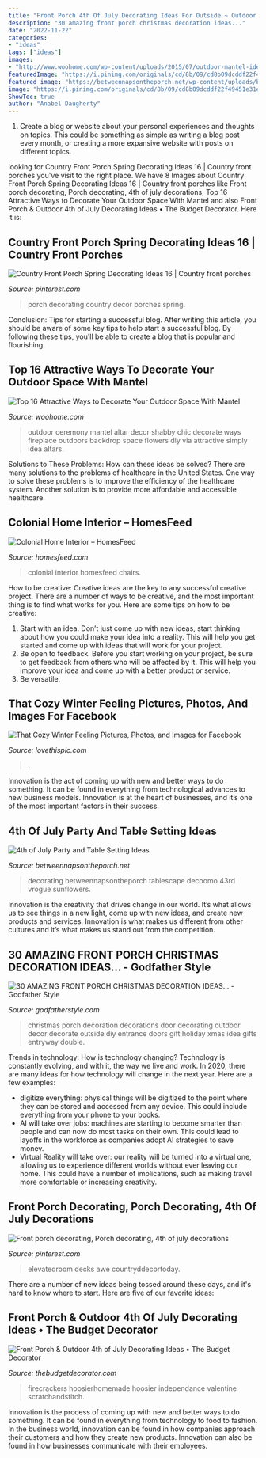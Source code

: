```yaml
---
title: "Front Porch 4th Of July Decorating Ideas For Outside ~ Outdoor Ceremony Mantel Altar Decor Shabby Chic Decorate Ways Fireplace Outdoors Backdrop Space Flowers Diy Via Attractive Simply Idea Altars"
description: "30 amazing front porch christmas decoration ideas..."
date: "2022-11-22"
categories:
- "ideas"
tags: ["ideas"]
images:
- "http://www.woohome.com/wp-content/uploads/2015/07/outdoor-mantel-ideas-woohome-5.jpg"
featuredImage: "https://i.pinimg.com/originals/cd/8b/09/cd8b09dcddf22f49451e31e676cb69aa.jpg"
featured_image: "https://betweennapsontheporch.net/wp-content/uploads/blogger/_x908CSKJhI4/SjltyTciFiI/AAAAAAAAIXg/N5nyB_dKyAs/s1600/4th%2Bof%2BJuly%2B041.JPG"
image: "https://i.pinimg.com/originals/cd/8b/09/cd8b09dcddf22f49451e31e676cb69aa.jpg"
ShowToc: true
author: "Anabel Daugherty"
---
```



1. Create a blog or website about your personal experiences and thoughts on topics. This could be something as simple as writing a blog post every month, or creating a more expansive website with posts on different topics.

	

		
looking for Country Front Porch Spring Decorating Ideas 16 | Country front porches you've visit to the right place. We have 8 Images about Country Front Porch Spring Decorating Ideas 16 | Country front porches like Front porch decorating, Porch decorating, 4th of july decorations, Top 16 Attractive Ways to Decorate Your Outdoor Space With Mantel and also Front Porch &amp; Outdoor 4th of July Decorating Ideas • The Budget Decorator. Here it is:
		
    
## Country Front Porch Spring Decorating Ideas 16 | Country Front Porches

<img loading=lazy src="https://i.pinimg.com/736x/d9/8a/fa/d98afae3e5769e51166b811c643ff143.jpg" onerror="this.onerror=null;this.src='https://tse2.mm.bing.net/th?id=OIP.3wiw9b5sGDV28v1X11rl0QHaJ3&amp;pid=15.1';" alt="Country Front Porch Spring Decorating Ideas 16 | Country front porches">

_Source: pinterest.com_

>porch decorating country decor porches spring. 

	

Conclusion: Tips for starting a successful blog.
After writing this article, you should be aware of some key tips to help start a successful blog. By following these tips, you'll be able to create a blog that is popular and flourishing.

    
## Top 16 Attractive Ways To Decorate Your Outdoor Space With Mantel

<img loading=lazy src="http://www.woohome.com/wp-content/uploads/2015/07/outdoor-mantel-ideas-woohome-5.jpg" onerror="this.onerror=null;this.src='https://tse1.mm.bing.net/th?id=OIP.lr9dAMqfUor9DvrH6oFL_gHaLF&amp;pid=15.1';" alt="Top 16 Attractive Ways to Decorate Your Outdoor Space With Mantel">

_Source: woohome.com_

>outdoor ceremony mantel altar decor shabby chic decorate ways fireplace outdoors backdrop space flowers diy via attractive simply idea altars. 

	

Solutions to These Problems: How can these ideas be solved?
There are many solutions to the problems of healthcare in the United States. One way to solve these problems is to improve the efficiency of the healthcare system. Another solution is to provide more affordable and accessible healthcare.

    
## Colonial Home Interior – HomesFeed

<img loading=lazy src="http://homesfeed.com/wp-content/uploads/2015/09/chairs-table-glass-sofas-fireplace-pics-rug-lamp.png" onerror="this.onerror=null;this.src='https://tse3.mm.bing.net/th?id=OIP.FzZuIaMhsha_wmAcOKXNSgHaF5&amp;pid=15.1';" alt="Colonial Home Interior – HomesFeed">

_Source: homesfeed.com_

>colonial interior homesfeed chairs. 

	

How to be creative:
Creative ideas are the key to any successful creative project. There are a number of ways to be creative, and the most important thing is to find what works for you. Here are some tips on how to be creative: 
1. Start with an idea. Don’t just come up with new ideas, start thinking about how you could make your idea into a reality. This will help you get started and come up with ideas that will work for your project. 
2. Be open to feedback. Before you start working on your project, be sure to get feedback from others who will be affected by it. This will help you improve your idea and come up with a better product or service. 
3. Be versatile.

    
## That Cozy Winter Feeling Pictures, Photos, And Images For Facebook

<img loading=lazy src="http://www.lovethispic.com/uploaded_images/145114-That-Cozy-Winter-Feeling.jpg" onerror="this.onerror=null;this.src='https://tse1.mm.bing.net/th?id=OIP.DS_3mkDByfp1aUNnvGndPQHaIQ&amp;pid=15.1';" alt="That Cozy Winter Feeling Pictures, Photos, and Images for Facebook">

_Source: lovethispic.com_

>. 

	

Innovation is the act of coming up with new and better ways to do something. It can be found in everything from technological advances to new business models. Innovation is at the heart of businesses, and it’s one of the most important factors in their success.

    
## 4th Of July Party And Table Setting Ideas

<img loading=lazy src="https://betweennapsontheporch.net/wp-content/uploads/blogger/_x908CSKJhI4/SjltyTciFiI/AAAAAAAAIXg/N5nyB_dKyAs/s1600/4th%2Bof%2BJuly%2B041.JPG" onerror="this.onerror=null;this.src='https://tse3.mm.bing.net/th?id=OIP.nEHVnK8jHSLT3A9aJffubAHaKs&amp;pid=15.1';" alt="4th of July Party and Table Setting Ideas">

_Source: betweennapsontheporch.net_

>decorating betweennapsontheporch tablescape decoomo 43rd vrogue sunflowers. 

	

Innovation is the creativity that drives change in our world. It’s what allows us to see things in a new light, come up with new ideas, and create new products and services. Innovation is what makes us different from other cultures and it’s what makes us stand out from the competition.

    
## 30 AMAZING FRONT PORCH CHRISTMAS DECORATION IDEAS... - Godfather Style

<img loading=lazy src="http://godfatherstyle.com/wp-content/uploads/2016/11/front-porch-christmas-decorations.jpg" onerror="this.onerror=null;this.src='https://tse4.mm.bing.net/th?id=OIP.tzrqcMyoEWuHxpqF-W5rrQHaHa&amp;pid=15.1';" alt="30 AMAZING FRONT PORCH CHRISTMAS DECORATION IDEAS... - Godfather Style">

_Source: godfatherstyle.com_

>christmas porch decoration decorations door decorating outdoor decor decorate outside diy entrance doors gift holiday xmas idea gifts entryway double. 

	

Trends in technology: How is technology changing?
Technology is constantly evolving, and with it, the way we live and work. In 2020, there are many ideas for how technology will change in the next year. Here are a few examples: 
- digitize everything: physical things will be digitized to the point where they can be stored and accessed from any device. This could include everything from your phone to your books. 
- AI will take over jobs: machines are starting to become smarter than people and can now do most tasks on their own. This could lead to layoffs in the workforce as companies adopt AI strategies to save money. 
- Virtual Reality will take over: our reality will be turned into a virtual one, allowing us to experience different worlds without ever leaving our home. This could have a number of implications, such as making travel more comfortable or increasing creativity.

    
## Front Porch Decorating, Porch Decorating, 4th Of July Decorations

<img loading=lazy src="https://i.pinimg.com/originals/cd/8b/09/cd8b09dcddf22f49451e31e676cb69aa.jpg" onerror="this.onerror=null;this.src='https://tse2.mm.bing.net/th?id=OIP.v8UORCZU90J39woe8dSP2gHaJ6&amp;pid=15.1';" alt="Front porch decorating, Porch decorating, 4th of july decorations">

_Source: pinterest.com_

>elevatedroom decks awe countryddecortoday. 

	

There are a number of new ideas being tossed around these days, and it's hard to know where to start. Here are five of our favorite ideas: 

    
## Front Porch &amp; Outdoor 4th Of July Decorating Ideas • The Budget Decorator

<img loading=lazy src="https://www.thebudgetdecorator.com/wp-content/uploads/2014/06/Firecrackers.front_.jpg" onerror="this.onerror=null;this.src='https://tse3.mm.bing.net/th?id=OIP.FI9TWF3PjDYGCN2k_IZgyAHaLS&amp;pid=15.1';" alt="Front Porch &amp; Outdoor 4th of July Decorating Ideas • The Budget Decorator">

_Source: thebudgetdecorator.com_

>firecrackers hoosierhomemade hoosier independance valentine scratchandstitch. 

	

Innovation is the process of coming up with new and better ways to do something. It can be found in everything from technology to food to fashion. In the business world, innovation can be found in how companies approach their customers and how they create new products. Innovation can also be found in how businesses communicate with their employees.

